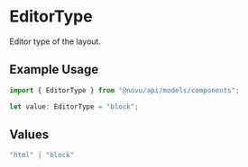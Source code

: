# EditorType

Editor type of the layout.

## Example Usage

```typescript
import { EditorType } from "@novu/api/models/components";

let value: EditorType = "block";
```

## Values

```typescript
"html" | "block"
```